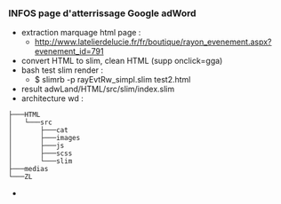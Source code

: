### INFOS page d'atterrissage Google adWord
- extraction marquage html page :
	- http://www.latelierdelucie.fr/fr/boutique/rayon_evenement.aspx?evenement_id=791
- convert HTML to slim, clean HTML (supp onclick=gga)
- bash test slim render :
	- $ slimrb -p rayEvtRw_simpl.slim test2.html
- result adwLand/HTML/src/slim/index.slim
- architecture wd :
```
├───HTML  
│   └───src  
│       ├───cat  
│       ├───images  
│       ├───js  
│       ├───scss  
│       └───slim  
├───medias  
└───ZL  
```
- 